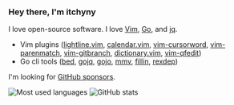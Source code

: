 ### Hey there, I'm itchyny

I love open-source software.
I love [Vim](https://www.vim.org/), [Go](https://golang.org), and [jq](https://stedolan.github.io/jq/).

- Vim plugins ([lightline.vim](https://github.com/itchyny/lightline.vim), [calendar.vim](https://github.com/itchyny/calendar.vim), [vim-cursorword](https://github.com/itchyny/vim-cursorword), [vim-parenmatch](https://github.com/itchyny/vim-parenmatch), [vim-gitbranch](https://github.com/itchyny/vim-gitbranch), [dictionary.vim](https://github.com/itchyny/dictionary.vim), [vim-qfedit](https://github.com/itchyny/vim-qfedit))
- Go cli tools ([bed](https://github.com/itchyny/bed), [gojq](https://github.com/itchyny/gojq), [gojo](https://github.com/itchyny/gojo), [mmv](https://github.com/itchyny/mmv), [fillin](https://github.com/itchyny/fillin), [rexdep](https://github.com/itchyny/rexdep))

I'm looking for [GitHub sponsors](https://github.com/sponsors/itchyny).

![Most used languages](https://github-readme-stats.vercel.app/api/top-langs/?username=itchyny&show_icons=true&icon_color=805AD5&text_color=808080&bg_color=ffffff00&hide_title=true&include_all_commits=true&count_private=true&hide_border=true&line_height=40&layout=compact&cache_seconds=86400)
![GitHub stats](https://github-readme-stats.vercel.app/api?username=itchyny&show_icons=true&icon_color=805AD5&text_color=808080&bg_color=ffffff00&hide_title=true&include_all_commits=true&count_private=true&hide_border=true&cache_seconds=86400)
